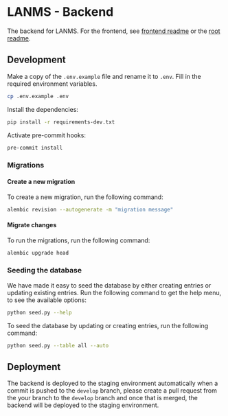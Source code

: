 # LANMS - Backend

The backend for LANMS. For the frontend, see [frontend readme](/frontend/README.md) or the [root readme](/README.md).

## Development

Make a copy of the `.env.example` file and rename it to `.env`. Fill in the required environment variables.

```bash
cp .env.example .env
```

Install the dependencies:

```bash
pip install -r requirements-dev.txt
```

Activate pre-commit hooks:

```bash
pre-commit install
```

### Migrations

#### Create a new migration

To create a new migration, run the following command:

```bash
alembic revision --autogenerate -m "migration message"
```

#### Migrate changes

To run the migrations, run the following command:

```bash
alembic upgrade head
```

### Seeding the database

We have made it easy to seed the database by either creating entries or updating existing entries. Run the following command to get the help menu, to see the
available options:

```bash
python seed.py --help
```

To seed the database by updating or creating entries, run the following command:

```bash
python seed.py --table all --auto
```

## Deployment

The backend is deployed to the staging environment automatically when a commit is pushed to the `develop` branch, please create a pull request from the your branch to the `develop` branch and once that is merged, the backend will be deployed to the staging environment.